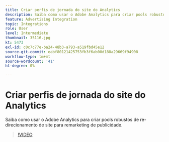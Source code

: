 ```yaml
---
title: Criar perfis de jornada do site do Analytics
description: Saiba como usar o Adobe Analytics para criar pools robustos de redirecionamento de site para remarketing do Advertising Cloud.
feature: Advertising Integration
topic: Integrations
role: User
level: Intermediate
thumbnail: 35116.jpg
kt: 5473
exl-id: c0c7c77e-ba24-48b3-a793-a519fbd45e12
source-git-commit: eabf80121425753fb3f6ab00d188a29669f94908
workflow-type: tm+mt
source-wordcount: '41'
ht-degree: 0%

---
```


# Criar perfis de jornada do site do Analytics

Saiba como usar o Adobe Analytics para criar pools robustos de re-direcionamento de site para remarketing de publicidade.

>[!VIDEO](https://video.tv.adobe.com/v/35116/?quality=12&learn=on)
